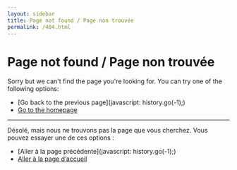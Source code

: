 ```yaml
---
layout: sidebar
title: Page not found / Page non trouvée
permalink: /404.html
---
```


# Page not found / Page non trouvée

Sorry but we can't find the page you're looking for. You can try one of the following options:

- [Go back to the previous page](javascript: history.go(-1);)
- [Go to the homepage](/)

---

Désolé, mais nous ne trouvons pas la page que vous cherchez. Vous pouvez essayer une de ces options :

- [Aller à la page précédente](javascript: history.go(-1);)
- [Aller à la page d’accueil](/)